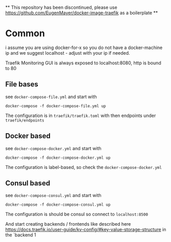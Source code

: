 ** This repository has been discontinued, please use https://github.com/EugenMayer/docker-image-traefik as a boilerplate **

# Common

i assume you are using docker-for-x so you do not have a docker-machine ip and we suggest localhost - adjust with your ip
if needed.

Traefik Monitoring GUI is always exposed to localhost:8080, http is bound to 80

## File bases

see `docker-compose-file.yml` and start with

```
docker-compose -f docker-compose-file.yml up
```

The configuration is in `traefik/traefik.toml` with then endpoints under `traefik/endpoints`

## Docker based

see `docker-compose-docker.yml` and start with

```
docker-compose -f docker-compose-docker.yml up
```

The configuration is label-based, so check the `docker-compose-docker.yml`

## Consul based

see `docker-compose-consul.yml` and start with

```
docker-compose -f docker-compose-consul.yml up
```

The configuration is should be consul so connect to `localhost:8500`

And start creating backends / frontends like described here https://docs.traefik.io/user-guide/kv-config/#key-value-storage-structure in the `backend 1

